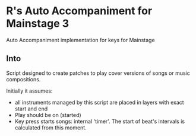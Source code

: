 # R's Auto Accompaniment for Mainstage 3

Auto Accompaniment implementation for keys for Mainstage

## Into

Script designed to create patches to play cover versions of songs or music compositions.

Initially it assumes:
- all instruments managed by this script are placed in layers with exact start and end
- Play should be on (started)
- Key press starts songs: internal 'timer'. The start of beat's intervals is calculated from this moment.